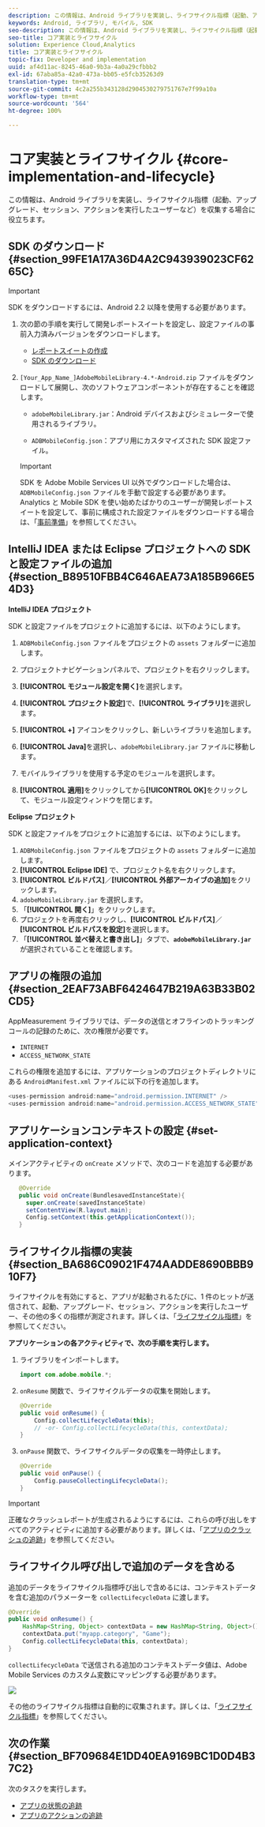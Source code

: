 ```yaml
---
description: この情報は、Android ライブラリを実装し、ライフサイクル指標（起動、アップグレード、セッション、アクションを実行したユーザーなど）を収集する場合に役立ちます。
keywords: Android, ライブラリ, モバイル, SDK
seo-description: この情報は、Android ライブラリを実装し、ライフサイクル指標（起動、アップグレード、セッション、アクションを実行したユーザーなど）を収集する場合に役立ちます。
seo-title: コア実装とライフサイクル
solution: Experience Cloud,Analytics
title: コア実装とライフサイクル
topic-fix: Developer and implementation
uuid: af4d11ac-8245-46a0-9b3a-4a0a29cfbbb2
exl-id: 67aba85a-42a0-473a-bb05-e5fcb35263d9
translation-type: tm+mt
source-git-commit: 4c2a255b343128d2904530279751767e7f99a10a
workflow-type: tm+mt
source-wordcount: '564'
ht-degree: 100%

---
```


# コア実装とライフサイクル {#core-implementation-and-lifecycle}

この情報は、Android ライブラリを実装し、ライフサイクル指標（起動、アップグレード、セッション、アクションを実行したユーザーなど）を収集する場合に役立ちます。

## SDK のダウンロード {#section_99FE1A17A36D4A2C943939023CF6265C}

>[!IMPORTANT]
>
>SDK をダウンロードするには、Android 2.2 以降を使用する必要があります。

1. 次の節の手順を実行して開発レポートスイートを設定し、設定ファイルの事前入力済みバージョンをダウンロードします。

   * [レポートスイートの作成](/help/android/getting-started/requirements.md)
   * [SDK のダウンロード](/help/android/getting-started/requirements.md)

1. `[Your_App_Name_]AdobeMobileLibrary-4.*-Android.zip` ファイルをダウンロードして展開し、次のソフトウェアコンポーネントが存在することを確認します。

   * `adobeMobileLibrary.jar`：Android デバイスおよびシミュレーターで使用されるライブラリ。

   * `ADBMobileConfig.json`：アプリ用にカスタマイズされた SDK 設定ファイル。
   >[!IMPORTANT]
   >
   >SDK を Adobe Mobile Services UI 以外でダウンロードした場合は、`ADBMobileConfig.json` ファイルを手動で設定する必要があります。Analytics と Mobile SDK を使い始めたばかりのユーザーが開発レポートスイートを設定して、事前に構成された設定ファイルをダウンロードする場合は、「[事前準備](/help/android/getting-started/requirements.md)」を参照してください。

## IntelliJ IDEA または Eclipse プロジェクトへの SDK と設定ファイルの追加 {#section_B89510FBB4C646AEA73A185B966E54D3}

**IntelliJ IDEA プロジェクト**

SDK と設定ファイルをプロジェクトに追加するには、以下のようにします。

1. `ADBMobileConfig.json` ファイルをプロジェクトの `assets` フォルダーに追加します。

1. プロジェクトナビゲーションパネルで、プロジェクトを右クリックします。
1. **[!UICONTROL モジュール設定を開く]**&#x200B;を選択します。
1. **[!UICONTROL プロジェクト設定]**&#x200B;で、**[!UICONTROL ライブラリ]**&#x200B;を選択します。
1. **[!UICONTROL +]** アイコンをクリックし、新しいライブラリを追加します。
1. **[!UICONTROL Java]**&#x200B;を選択し、`adobeMobileLibrary.jar` ファイルに移動します。
1. モバイルライブラリを使用する予定のモジュールを選択します。
1. **[!UICONTROL 適用]**&#x200B;をクリックしてから&#x200B;**[!UICONTROL OK]**&#x200B;をクリックして、モジュール設定ウィンドウを閉じます。

**Eclipse プロジェクト**

SDK と設定ファイルをプロジェクトに追加するには、以下のようにします。

1. `ADBMobileConfig.json` ファイルをプロジェクトの `assets` フォルダーに追加します。
1. **[!UICONTROL Eclipse IDE]** で、プロジェクト名を右クリックします。
1. **[!UICONTROL ビルドパス]**／**[!UICONTROL 外部アーカイブの追加]**&#x200B;をクリックします。
1. `adobeMobileLibrary.jar` を選択します。
1. 「**[!UICONTROL 開く]**」をクリックします。
1. プロジェクトを再度右クリックし、**[!UICONTROL ビルドパス]**／**[!UICONTROL ビルドパスを設定]**&#x200B;を選択します。
1. 「**[!UICONTROL 並べ替えと書き出し]**」タブで、**`adobeMobileLibrary.jar`** が選択されていることを確認します。

## アプリの権限の追加 {#section_2EAF73ABF6424647B219A63B33B02CD5}

AppMeasurement ライブラリでは、データの送信とオフラインのトラッキングコールの記録のために、次の権限が必要です。

* `INTERNET`
* `ACCESS_NETWORK_STATE`

これらの権限を追加するには、アプリケーションのプロジェクトディレクトリにある `AndroidManifest.xml` ファイルに以下の行を追加します。

```java
<uses-permission android:name="android.permission.INTERNET" /> 
<uses-permission android:name="android.permission.ACCESS_NETWORK_STATE" />
```

## アプリケーションコンテキストの設定 {#set-application-context}

メインアクティビティの `onCreate` メソッドで、次のコードを追加する必要があります。

```java
   @Override
   public void onCreate(BundlesavedInstanceState){
     super.onCreate(savedInstanceState)
     setContentView(R.layout.main);
     Config.setContext(this.getApplicationContext());
   }
```

## ライフサイクル指標の実装 {#section_BA686C09021F474AADDE8690BBB910F7}

ライフサイクルを有効にすると、アプリが起動されるたびに、1 件のヒットが送信されて、起動、アップグレード、セッション、アクションを実行したユーザー、その他の多くの指標が測定されます。詳しくは、「[ライフサイクル指標](/help/android/metrics.md)」を参照してください。

**アプリケーションの各アクティビティで、次の手順を実行します。**

1. ライブラリをインポートします。

   ```java
   import com.adobe.mobile.*;
   ```

1. `onResume` 関数で、ライフサイクルデータの収集を開始します。

   ```java
   @Override 
   public void onResume() { 
       Config.collectLifecycleData(this); 
       // -or- Config.collectLifecycleData(this, contextData); 
   }
   ```

1. `onPause` 関数で、ライフサイクルデータの収集を一時停止します。

   ```java
   @Override 
   public void onPause() { 
       Config.pauseCollectingLifecycleData(); 
   }
   ```

>[!IMPORTANT]
>
>正確なクラッシュレポートが生成されるようにするには、これらの呼び出しをすべてのアクティビティに追加する必要があります。詳しくは、「[アプリのクラッシュの追跡](/help/android/analytics-main/crashes.md)」を参照してください。

## ライフサイクル呼び出しで追加のデータを含める

追加のデータをライフサイクル指標呼び出しで含めるには、コンテキストデータを含む追加のパラメーターを `collectLifecycleData` に渡します。

```java
@Override 
public void onResume() {
    HashMap<String, Object> contextData = new HashMap<String, Object>(); 
    contextData.put("myapp.category", "Game"); 
    Config.collectLifecycleData(this, contextData); 
}
```

`collectLifecycleData` で送信される追加のコンテキストデータ値は、Adobe Mobile Services のカスタム変数にマッピングする必要があります。

![](assets/map-variable-lifecycle.png)

その他のライフサイクル指標は自動的に収集されます。詳しくは、「[ライフサイクル指標](/help/android/metrics.md)」を参照してください。

## 次の作業 {#section_BF709684E1DD40EA9169BC1D0D4B37C2}

次のタスクを実行します。

* [アプリの状態の追跡](/help/android/analytics-main/states.md)
* [アプリのアクションの追跡](/help/android/analytics-main/actions.md)
